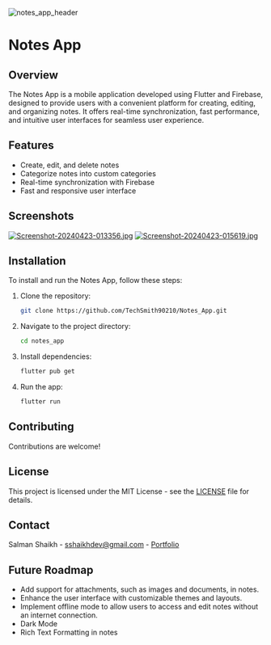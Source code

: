 ![notes_app_header](https://github.com/user-attachments/assets/c2891e16-a251-49e5-9ad2-ccbf0956e2f7)

# Notes App

## Overview
The Notes App is a mobile application developed using Flutter and Firebase, designed to provide users with a convenient platform for creating, editing, and organizing notes. It offers real-time synchronization, fast performance, and intuitive user interfaces for seamless user experience.

## Features
- Create, edit, and delete notes
- Categorize notes into custom categories
- Real-time synchronization with Firebase
- Fast and responsive user interface

## Screenshots
[![Screenshot-20240423-013356.jpg](https://i.postimg.cc/MZsLY97K/Screenshot-20240423-013356.jpg)](https://postimg.cc/PNwKXzVB) [![Screenshot-20240423-015619.jpg](https://i.postimg.cc/Vk44Y6Ks/Screenshot-20240423-015619.jpg)](https://postimg.cc/bZD1gzX4)

## Installation
To install and run the Notes App, follow these steps:
1. Clone the repository:
   ```sh
   git clone https://github.com/TechSmith90210/Notes_App.git
   ```
2. Navigate to the project directory:
   ```sh
   cd notes_app
   ```
3. Install dependencies:
   ```sh
   flutter pub get
   ```
4. Run the app:
   ```sh
   flutter run
   ```

## Contributing
Contributions are welcome!

## License
This project is licensed under the MIT License - see the [LICENSE](LICENSE) file for details.

## Contact
Salman Shaikh - sshaikhdev@gmail.com - [Portfolio](https://salman-portfolio-cyan.vercel.app)

## Future Roadmap

- Add support for attachments, such as images and documents, in notes.
- Enhance the user interface with customizable themes and layouts.
- Implement offline mode to allow users to access and edit notes without an internet connection.
- Dark Mode
- Rich Text Formatting in notes
